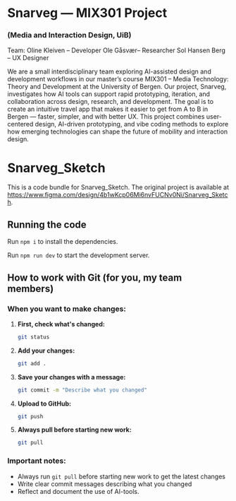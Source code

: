 # Snarveg — MIX301 Project 
### (Media and Interaction Design, UiB)

Team:
Oline Kleiven – Developer
Ole Gåsvær– Researcher
Sol Hansen Berg – UX Designer


We are a small interdisciplinary team exploring AI-assisted design and development workflows in our master’s course MIX301 – Media Technology: Theory and Development at the University of Bergen.
Our project, Snarveg, investigates how AI tools can support rapid prototyping, iteration, and collaboration across design, research, and development. The goal is to create an intuitive travel app that makes it easier to get from A to B in Bergen — faster, simpler, and with better UX.
This project combines user-centered design, AI-driven prototyping, and vibe coding methods to explore how emerging technologies can shape the future of mobility and interaction design.




  # Snarveg_Sketch

  This is a code bundle for Snarveg_Sketch. The original project is available at https://www.figma.com/design/4b1wKcp06Mi6nvFUCNv0Ni/Snarveg_Sketch.

  ## Running the code

  Run `npm i` to install the dependencies.

  Run `npm run dev` to start the development server.
  




## How to work with Git (for you, my team members)

### When you want to make changes:

1. **First, check what's changed:**
   ```bash
   git status
   ```

2. **Add your changes:**
   ```bash
   git add .
   ```

3. **Save your changes with a message:**
   ```bash
   git commit -m "Describe what you changed"
   ```

4. **Upload to GitHub:**
   ```bash
   git push
   ```

5. **Always pull before starting new work:**
   ```bash
   git pull
   ```

### Important notes:
- Always run `git pull` before starting new work to get the latest changes
- Write clear commit messages describing what you changed
- Reflect and document the use of AI-tools.



